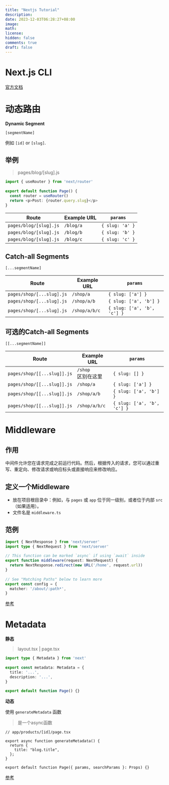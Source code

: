 ```yaml
---
title: "Nextjs Tutorial"
description: 
date: 2023-12-03T06:28:27+08:00
image: 
math: 
license: 
hidden: false
comments: true
draft: false
---
```






# Next.js CLI

[官方文档](https://nextjs.org/docs/pages/api-reference/next-cli)



# 动态路由

**Dynamic Segment**

`[segmentName]`

例如 `[id]` or `[slug]`.



## 举例

> pages/blog/[slug].js

```ts
import { useRouter } from 'next/router'
 
export default function Page() {
  const router = useRouter()
  return <p>Post: {router.query.slug}</p>
}
```

| Route                  | Example URL | `params`        |
| ---------------------- | ----------- | --------------- |
| `pages/blog/[slug].js` | `/blog/a`   | `{ slug: 'a' }` |
| `pages/blog/[slug].js` | `/blog/b`   | `{ slug: 'b' }` |
| `pages/blog/[slug].js` | `/blog/c`   | `{ slug: 'c' }` |

## Catch-all Segments

`[...segmentName]`

| Route                     | Example URL   | `params`                    |
| ------------------------- | ------------- | --------------------------- |
| `pages/shop/[...slug].js` | `/shop/a`     | `{ slug: ['a'] }`           |
| `pages/shop/[...slug].js` | `/shop/a/b`   | `{ slug: ['a', 'b'] }`      |
| `pages/shop/[...slug].js` | `/shop/a/b/c` | `{ slug: ['a', 'b', 'c'] }` |



## 可选的Catch-all Segments

`[[...segmentName]]`

| Route                       | Example URL            | `params`                    |
| --------------------------- | ---------------------- | --------------------------- |
| `pages/shop/[[...slug]].js` | `/shop`<br/>区别在这里 | `{ slug: [] }`              |
| `pages/shop/[[...slug]].js` | `/shop/a`              | `{ slug: ['a'] }`           |
| `pages/shop/[[...slug]].js` | `/shop/a/b`            | `{ slug: ['a', 'b'] }`      |
| `pages/shop/[[...slug]].js` | `/shop/a/b/c`          | `{ slug: ['a', 'b', 'c'] }` |



# Middleware

## 作用

中间件允许您在请求完成之前运行代码。然后，根据传入的请求，您可以通过重写、重定向、修改请求或响应标头或直接响应来修改响应。

## 定义一个Middleware

- 放在项目根目录中：例如，与 `pages` 或 `app` 位于同一级别，或者位于内部 `src` （如果适用）。
- 文件名是 `middleware.ts` 

## 范例



```ts
import { NextResponse } from 'next/server'
import type { NextRequest } from 'next/server'
 
// This function can be marked `async` if using `await` inside
export function middleware(request: NextRequest) {
  return NextResponse.redirect(new URL('/home', request.url))
}
 
// See "Matching Paths" below to learn more
export const config = {
  matcher: '/about/:path*',
}
```



[参考](https://nextjs.org/docs/app/building-your-application/routing/middleware)



# Metadata

**静态**

> layout.tsx | page.tsx

```ts
import type { Metadata } from 'next'
 
export const metadata: Metadata = {
  title: '...',
  description: '...',
}
 
export default function Page() {}
```

**动态**

使用 `generateMetadata` 函数

> 是一个async函数

```tsx
// app/products/[id]/page.tsx

export async function generateMetadata() {
  return {
    title: "blog.title",
  };
}
 
export default function Page({ params, searchParams }: Props) {}
```

[参考](https://nextjs.org/docs/app/building-your-application/optimizing/metadata)
